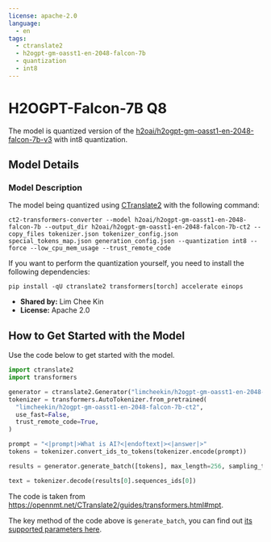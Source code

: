 ```yaml
---
license: apache-2.0
language:
  - en
tags:
  - ctranslate2
  - h2ogpt-gm-oasst1-en-2048-falcon-7b
  - quantization
  - int8
---
```


# H2OGPT-Falcon-7B Q8

The model is quantized version of the [h2oai/h2ogpt-gm-oasst1-en-2048-falcon-7b-v3](https://huggingface.co/h2oai/h2ogpt-gm-oasst1-en-2048-falcon-7b-v3) with int8 quantization.

## Model Details

### Model Description

The model being quantized using [CTranslate2](https://opennmt.net/CTranslate2/) with the following command:

```
ct2-transformers-converter --model h2oai/h2ogpt-gm-oasst1-en-2048-falcon-7b --output_dir h2oai/h2ogpt-gm-oasst1-en-2048-falcon-7b-ct2 --copy_files tokenizer.json tokenizer_config.json special_tokens_map.json generation_config.json --quantization int8 --force --low_cpu_mem_usage --trust_remote_code
```

If you want to perform the quantization yourself, you need to install the following dependencies:

```
pip install -qU ctranslate2 transformers[torch] accelerate einops
```

- **Shared by:** Lim Chee Kin
- **License:** Apache 2.0

## How to Get Started with the Model

Use the code below to get started with the model.

```python
import ctranslate2
import transformers

generator = ctranslate2.Generator("limcheekin/h2ogpt-gm-oasst1-en-2048-falcon-7b-ct2")
tokenizer = transformers.AutoTokenizer.from_pretrained(
  "limcheekin/h2ogpt-gm-oasst1-en-2048-falcon-7b-ct2",
  use_fast=False,
  trust_remote_code=True,
)

prompt = "<|prompt|>What is AI?<|endoftext|><|answer|>"
tokens = tokenizer.convert_ids_to_tokens(tokenizer.encode(prompt))

results = generator.generate_batch([tokens], max_length=256, sampling_topk=10)

text = tokenizer.decode(results[0].sequences_ids[0])
```

The code is taken from https://opennmt.net/CTranslate2/guides/transformers.html#mpt.

The key method of the code above is `generate_batch`, you can find out [its supported parameters here](https://opennmt.net/CTranslate2/python/ctranslate2.Generator.html#ctranslate2.Generator.generate_batch).
